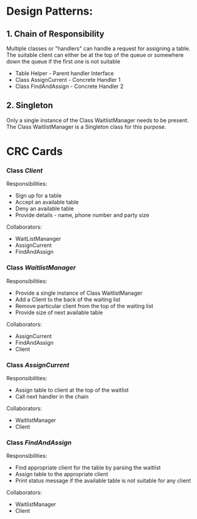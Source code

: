 # Design Patterns:
## 1. Chain of Responsibility   
Multiple classes or "handlers" can handle a request for assigning a table. 
The suitable client can either be at the top of the queue or somewhere down the queue if the first one is not suitable  
+ Table Helper - Parent handler Interface  
+ Class AssignCurrent - Concrete Handler 1  
+ Class FindAndAssign - Concrete Handler 2  

## 2. Singleton  
Only a single instance of the Class WaitlistManager needs to be present.  
The Class WaitlistManager is a Singleton class for this purpose.  


# CRC Cards  

### Class <i>Client</i>  
Responsibilities:   
+ Sign up for a table   
+ Accept an available table
+ Deny an available table
+ Provide details - name, phone number and party size 

Collaborators:   
+ WaitListMananger 
+ AssignCurrent  
+ FindAndAssign
	

### Class <i>WaitlistManager</i>  
Responsibilities:   
+ Provide a single instance of Class WaitlistManager  
+ Add a Client to the back of the waiting list  
+ Remove particular client from the top of the waiting list  
+ Provide size of next available table  

Collaborators:   
+ AssignCurrent  
+ FindAndAssign  
+ Client  


### Class <i>AssignCurrent</i>  
Responsibilities:  
+ Assign table to client at the top of the waitlist  
+ Call next handler in the chain  

Collaborators:     
+ WaitlistManager  
+ Client  

### Class <i>FindAndAssign</i>  
Responsibilities:  
+ Find appropriate client for the table by parsing the waitlist
+ Assign table to the appropriate client    
+ Print status message if the available table is not suitable for any client

Collaborators:       
+ WaitlistManager    
+ Client    









